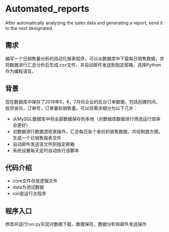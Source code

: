 # Automated_reports
After automatically analyzing the sales data and generating a report, send it to the next designated.
## 需求
编写一个日销售量分析的自动化报表程序，可以从数据库中下载每日销售数据，并将数据进行汇总分析后生成.csv文件，并自动邮件发送到指定邮箱，选择Python作为编程语言。


## 背景
现在数据库中保存了2019年5，6，7月份企业的后台订单数据，包括创建时间，收货省份，订单号，订单量和销售量。可以将需求细分为以下几步：
- 从MySQL数据库中将全部数据保存到本地（对数据库数据进行筛选运行效率会更好）
- 对数据进行数据透视表操作，汇总每日各个省份的销售数据，并绘制直方图，生成一个日销售报表文件
- 自动邮件发送该文件到指定邮箱
- 系统设置每天定时自动执行该脚本

## 代码介绍
- core文件存放逻辑文件
- data为测试数据
- run是运行主程序

## 程序入口
修改并运行run.py实现对数据下载，数据保存，数据分析和邮件发送操作
